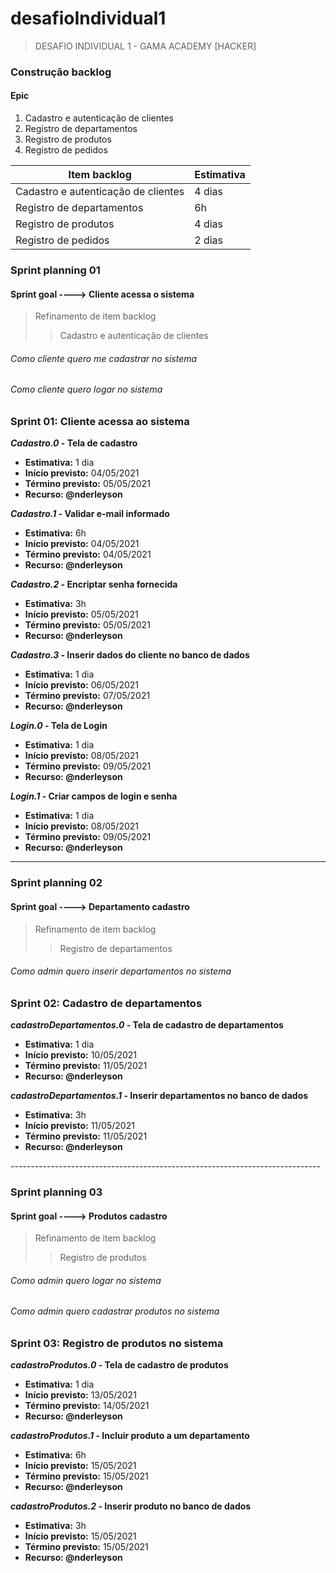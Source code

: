 # desafioIndividual1

>DESAFIO INDIVIDUAL 1 - GAMA ACADEMY [HACKER]


### Construção backlog
#### Epic
<ol>
	<li>Cadastro e autenticação de clientes</li>
	<li>Registro de departamentos</li>
	<li>Registro de produtos</li>
	<li>Registro de pedidos</li>
</ol>

<table>
	<thead>
		<th><b>Item backlog</b></th>
		<th>Estimativa </th>
	</thead>
	<tbody>
		<tr>
			<td>Cadastro e autenticação de clientes</td>
			<td>4 dias</td>
		</tr>
		<tr>
			<td>Registro de departamentos</td>
			<td>6h</td>
		</tr>
		<tr>
			<td>Registro de produtos</td>
			<td>4 dias</td>
		</tr>
		<tr>
			<td>Registro de pedidos</td>
			<td>2 dias</td>
		</tr>
	</tbody>
</table>


### Sprint planning 01
#### Sprint goal ----> Cliente acessa o sistema

>Refinamento de item backlog 
>>Cadastro e autenticação de clientes

###### Como cliente quero me cadastrar no sistema
###### Como cliente quero logar no sistema


### Sprint 01: Cliente acessa ao sistema 

<b><i>Cadastro.0</i> - Tela de cadastro</b>
<ul>  
	<li><b>	Estimativa:</b> 1 dia</li>
	<li><b>Início previsto:</b> 04/05/2021</li>
	<li><b>Término previsto:</b> 05/05/2021</li>
	<li><b>Recurso: @nderleyson</b></li>
</ul>

<b><i>Cadastro.1</i> - Validar e-mail informado</b>
<ul>  
	<li><b>	Estimativa:</b> 6h</li>
	<li><b>Início previsto:</b> 04/05/2021</li>
	<li><b>Término previsto:</b> 04/05/2021</li>
	<li><b>Recurso: @nderleyson</b></li>
</ul>

<b><i>Cadastro.2</i> - Encriptar senha fornecida</b>
<ul>  
	<li><b>	Estimativa:</b> 3h</li>
	<li><b>Início previsto:</b> 05/05/2021</li>
	<li><b>Término previsto:</b> 05/05/2021</li>
	<li><b>Recurso: @nderleyson</b></li>
</ul>

<b><i>Cadastro.3</i> - Inserir dados do cliente no banco de dados</b>
<ul>  
	<li><b>	Estimativa:</b> 1 dia</li>
	<li><b>Início previsto:</b> 06/05/2021</li>
	<li><b>Término previsto:</b> 07/05/2021</li>
	<li><b>Recurso: @nderleyson</b></li>
</ul>

<b><i>Login.0</i> - Tela de Login</b>
<ul>  
	<li><b>	Estimativa:</b> 1 dia</li>
	<li><b>Início previsto:</b> 08/05/2021</li>
	<li><b>Término previsto:</b> 09/05/2021</li>
	<li><b>Recurso: @nderleyson</b></li>
</ul>

<b><i>Login.1</i> - Criar campos de login e senha</b>
<ul>  
	<li><b>	Estimativa:</b> 1 dia</li>
	<li><b>Início previsto:</b> 08/05/2021</li>
	<li><b>Término previsto:</b> 09/05/2021</li>
	<li><b>Recurso: @nderleyson</b></li>
</ul>

-----------------------------------------------------------------------------

### Sprint planning 02
#### Sprint goal ----> Departamento cadastro
>Refinamento de item backlog 
>>Registro de departamentos

###### Como admin quero inserir departamentos no sistema

### Sprint 02: Cadastro de departamentos

<b><i>cadastroDepartamentos.0</i> - Tela de cadastro de departamentos</b>
<ul>  
	<li><b>	Estimativa:</b> 1 dia</li>
	<li><b>Início previsto:</b> 10/05/2021</li>
	<li><b>Término previsto:</b> 11/05/2021</li>
	<li><b>Recurso: @nderleyson</b></li>
</ul>

<b><i>cadastroDepartamentos.1</i> - Inserir departamentos no banco de dados</b>
<ul>  
	<li><b>	Estimativa:</b> 3h</li>
	<li><b>Início previsto:</b> 11/05/2021</li>
	<li><b>Término previsto:</b> 11/05/2021</li>
	<li><b>Recurso: @nderleyson</b></li>
</ul>
-----------------------------------------------------------------------------

### Sprint planning 03
#### Sprint goal ----> Produtos cadastro

>Refinamento de item backlog 
>>Registro de produtos

###### Como admin quero logar no sistema
###### Como admin quero cadastrar produtos no sistema


### Sprint 03: Registro de produtos no sistema 

<b><i>cadastroProdutos.0</i> - Tela de cadastro de produtos</b>
<ul>  
	<li><b>Estimativa:</b> 1 dia</li>
	<li><b>Início previsto:</b> 13/05/2021</li>
	<li><b>Término previsto:</b> 14/05/2021</li>
	<li><b>Recurso: @nderleyson</b></li>
</ul>

<b><i>cadastroProdutos.1</i> - Incluir produto a um departamento</b>
<ul>  
	<li><b>	Estimativa:</b> 6h</li>
	<li><b>Início previsto:</b> 15/05/2021</li>
	<li><b>Término previsto:</b> 15/05/2021</li>
	<li><b>Recurso: @nderleyson</b></li>
</ul>

<b><i>cadastroProdutos.2</i> - Inserir produto no banco de dados</b>
<ul>  
	<li><b>	Estimativa:</b> 3h</li>
	<li><b>Início previsto:</b> 15/05/2021</li>
	<li><b>Término previsto:</b> 15/05/2021</li>
	<li><b>Recurso: @nderleyson</b></li>
</ul>

